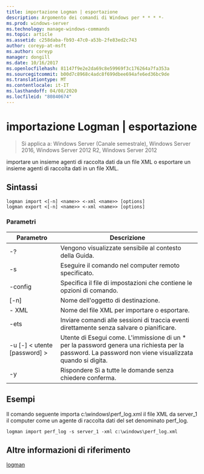 ```yaml
---
title: importazione Logman | esportazione
description: Argomento dei comandi di Windows per * * * *-
ms.prod: windows-server
ms.technology: manage-windows-commands
ms.topic: article
ms.assetid: c258daba-fb93-47c0-a53b-2fe83ed2c743
author: coreyp-at-msft
ms.author: coreyp
manager: dongill
ms.date: 10/16/2017
ms.openlocfilehash: 81147f9e2e2da69c8e59969f3c176264a7fa353a
ms.sourcegitcommit: b00d7c8968c4adc8f699dbee694afe6ed36bc9de
ms.translationtype: MT
ms.contentlocale: it-IT
ms.lasthandoff: 04/08/2020
ms.locfileid: "80840674"
---
```

# <a name="logman-import--export"></a>importazione Logman | esportazione

>Si applica a: Windows Server (Canale semestrale), Windows Server 2016, Windows Server 2012 R2, Windows Server 2012

importare un insieme agenti di raccolta dati da un file XML o esportare un insieme agenti di raccolta dati in un file XML.  

## <a name="syntax"></a>Sintassi  
```  
logman import <[-n] <name>> <-xml <name>> [options]  
logman export <[-n] <name>> <-xml <name>> [options]  
```  
### <a name="parameters"></a>Parametri  

|        Parametro        |                                                                        Descrizione                                                                        |
|-------------------------|-----------------------------------------------------------------------------------------------------------------------------------------------------------|
|           -?            |                                                             Vengono visualizzate sensibile al contesto della Guida.                                                              |
|   -s <computer name>    |                                                   Eseguire il comando nel computer remoto specificato.                                                   |
|     -config <value>     |                                                  Specifica il file di impostazioni che contiene le opzioni di comando.                                                  |
|       [-n] <name>       |                                                                Nome dell'oggetto di destinazione.                                                                 |
|       -<name> XML       |                                                         Nome del file XML per importare o esportare.                                                         |
|          -ets           |                                       Inviare comandi alle sessioni di traccia eventi direttamente senza salvare o pianificare.                                        |
| -u [-] < utente [password] > | Utente di Esegui come. L'immissione di un \* per la password genera una richiesta per la password. La password non viene visualizzata quando si digita. |
|           -y            |                                                      Rispondere Sì a tutte le domande senza chiedere conferma.                                                       |

## <a name="examples"></a><a name=BKMK_examples></a>Esempi  
Il comando seguente importa c:\windows\perf_log.xml il file XML da server_1 il computer come un agente di raccolta dati del set denominato perf_log.  
```  
logman import perf_log -s server_1 -xml c:\windows\perf_log.xml  
```  
## <a name="additional-references"></a>Altre informazioni di riferimento  
[logman](logman.md)  
